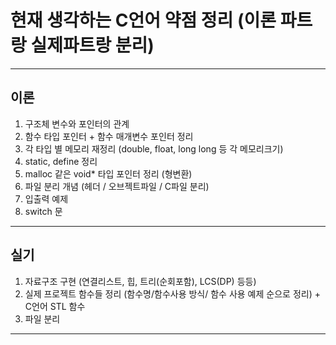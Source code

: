 # 현재 생각하는 C언어 약점 정리 (이론 파트랑 실제파트랑 분리)
---
## 이론
1. 구조체 변수와 포인터의 관계
2. 함수 타입 포인터 + 함수 매개변수 포인터 정리
3. 각 타입 별 메모리 재정리 (double, float, long long 등 각 메모리크기)
4. static, define  정리
5. malloc 같은 void* 타입 포인터 정리 (형변환)
6. 파일 분리 개념 (헤더 / 오브젝트파일 / C파일 분리) 
7. 입출력 예제
8. switch 문
---
## 실기
1. 자료구조 구현 (연결리스트, 힙, 트리(순회포함), LCS(DP) 등등)
2. 실제 프로젝트 함수들 정리 (함수명/함수사용 방식/ 함수 사용 예제 순으로 정리) + C언어 STL 함수
3. 파일 분리
---
